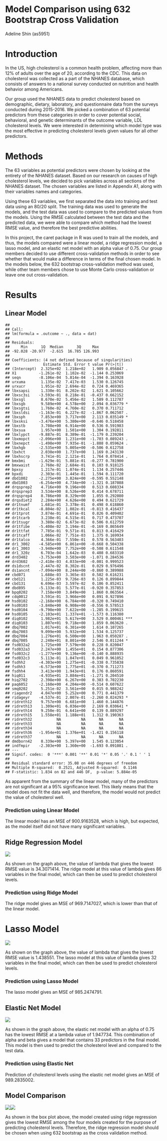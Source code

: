 Model Comparison using 632 Bootstrap Cross Validation
================
Adeline Shin (as5951)

# Introduction

In the US, high cholesterol is a common health problem, affecting more
than 12% of adults over the age of 20, according to the CDC. This data
on cholesterol was collected as a part of the NHANES database, which
consists of answers to a national survey conducted on nutrition and
health behavior among Americans.

Our group used the NHANES data to predict cholesterol based on
demographic, dietary, laboratory, and questionnaire data from the
surveys conducted during 2015-2016. We picked a combination of 63
potential predictors from these categories in order to cover potential
social, behavioral, and genetic determinants of the outcome variable,
LDL cholesterol levels. We were interested in determining which model
type was the most effective in predicting cholesterol levels given
values for all other predictors.

# Methods

The 63 variables as potential predictors were chosen by looking at the
entirety of the NHANES dataset. Based on our research on causes of high
cholesterol levels, we decided to pick variables across all sections of
the NHANES dataset. The chosen variables are listed in Appendix A1,
along with their variables names and categories.

Using these 63 variables, we first separated the data into training and
test data using an 80/20 split. The training data was used to generate
the models, and the test data was used to compare to the predicted
values from the models. Using the RMSE calculated between the test data
and the predicted data, we were able to compare which method had the
lowest RMSE value, and therefore the best predictive abilities.

In this project, the caret package in R was used to train all the
models, and thus, the models compared were a linear model, a ridge
regression model, a lasso model, and an elastic net model with an alpha
value of 0.75. Our group members decided to use different
cross-validation methods in order to see whether that would make a
difference in terms of the final chosen model. In the models below, the
632 bootstrap cross-validation method was used, while other team members
chose to use Monte Carlo cross-validation or leave one out
cross-validation.

# Results

## Linear Model

    ## 
    ## Call:
    ## lm(formula = .outcome ~ ., data = dat)
    ## 
    ## Residuals:
    ##     Min      1Q  Median      3Q     Max 
    ## -92.028 -20.977  -2.615  16.785 126.993 
    ## 
    ## Coefficients: (4 not defined because of singularities)
    ##               Estimate Std. Error t value Pr(>|t|)    
    ## (Intercept)  2.325e+02  1.218e+02   1.909 0.056847 .  
    ## X1          -1.261e-02  1.102e-02  -1.144 0.253069    
    ## seqn        -8.106e-04  5.814e-04  -1.394 0.163928    
    ## urxuma       1.135e-02  7.417e-03   1.530 0.126745    
    ## urxucr       1.951e-02  2.694e-02   0.724 0.469365    
    ## lbxsapsi     1.330e-01  8.202e-02   1.621 0.105662    
    ## lbxsc3si    -3.593e-01  8.218e-01  -0.437 0.662152    
    ## lbxsgl       8.670e-02  5.456e-02   1.589 0.112787    
    ## lbxsgb       9.589e+00  4.578e+00   2.094 0.036779 *  
    ## lbxsgtsi     1.760e-02  4.760e-02   0.370 0.711712    
    ## lbxsldsi    -1.163e-01  6.227e-02  -1.867 0.062507 .  
    ## lbxsph       7.853e+00  3.717e+00   2.113 0.035149 *  
    ## lbxsksi     -3.476e+00  5.380e+00  -0.646 0.518458    
    ## lbxstb       3.708e+00  6.914e+00   0.536 0.591983    
    ## lbxsua       1.957e+00  1.501e+00   1.304 0.192811    
    ## lbxlypct    -9.887e-01  8.389e-01  -1.179 0.239204    
    ## lbxmopct    -2.096e+00  1.231e+00  -1.703 0.089243 .  
    ## lbxnepct    -1.498e+00  7.935e-01  -1.888 0.059624 .  
    ## lbxhgb      -2.535e+00  5.005e+00  -0.506 0.612758    
    ## lbxhct       2.030e+00  1.737e+00   1.169 0.243130    
    ## lbxhscrp     3.741e-01  2.121e-01   1.764 0.078414 .  
    ## bmxbmi      -1.629e-01  5.881e-01  -0.277 0.781900    
    ## bmxwaist     2.760e-02  2.684e-01   0.103 0.918125    
    ## bpxsy        1.217e-01  1.074e-01   1.134 0.257446    
    ## bpxdi        2.303e-01  1.445e-01   1.594 0.111720    
    ## dbd1002     -2.275e+00  3.824e+00  -0.595 0.552148    
    ## dbd1003     -6.254e+00  4.734e+00  -1.321 0.187088    
    ## drqsprep2    4.716e+00  9.196e+00   0.513 0.608334    
    ## drqsprep3    3.534e+00  8.526e+00   0.414 0.678711    
    ## drqsprep4    8.786e+00  8.329e+00   1.055 0.292080    
    ## drqsdiet2    2.284e+00  4.626e+00   0.494 0.621729    
    ## dr1tnumf     1.681e-01  3.378e-01   0.498 0.618860    
    ## dr1tkcal    -8.804e-02  1.082e-01  -0.813 0.416437    
    ## dr1tprot     3.874e-01  4.691e-01   0.826 0.409402    
    ## dr1tcarb     3.238e-01  4.515e-01   0.717 0.473707    
    ## dr1tsugr     3.380e-02  6.673e-02   0.506 0.612759    
    ## dr1tfibe    -5.408e-02  3.194e-01  -0.169 0.865649    
    ## dr1ttfat     7.785e-01  9.571e-01   0.813 0.416429    
    ## dr1tcaff     1.066e-02  7.751e-03   1.375 0.169934    
    ## dr1talco     4.366e-01  7.550e-01   0.578 0.563403    
    ## dr1_3002    -4.585e+00  6.861e+00  -0.668 0.504338    
    ## dr1_3003    -3.940e+00  7.752e+00  -0.508 0.611548    
    ## dr1_320z     6.703e-04  1.642e-03   0.408 0.683310    
    ## drd3402     -3.753e+00  3.503e+00  -1.071 0.284536    
    ## drd3602     -2.410e-03  4.033e+00  -0.001 0.999523    
    ## ds1dscnt     2.447e-02  8.302e-01   0.029 0.976496    
    ## ds1ancnt    -7.094e+00  8.244e+00  -0.860 0.389988    
    ## cbd071       1.688e-03  3.365e-03   0.502 0.616231    
    ## cbd121       1.225e-03  9.726e-03   0.126 0.899844    
    ## cbd131       6.696e-03  3.597e-02   0.186 0.852411    
    ## dbd895      -5.133e-01  5.577e-01  -0.920 0.357853    
    ## bpq0202      7.158e+00  3.849e+00   1.860 0.063564 .  
    ## cdq0012      3.591e-01  3.966e+00   0.091 0.927896    
    ## hsd0102     -2.168e+00  6.784e+00  -0.320 0.749410    
    ## hsd0103     -3.840e+00  6.908e+00  -0.556 0.578513    
    ## hsd0104     -9.790e+00  7.622e+00  -1.285 0.199615    
    ## hsd0105     -2.103e+01  1.337e+01  -1.573 0.116380    
    ## diq0102      1.982e+01  5.617e+00   3.529 0.000461 ***
    ## diq0103      1.807e+01  9.718e+00   1.859 0.063620 .  
    ## dbq7002      1.017e+01  6.301e+00   1.614 0.107265    
    ## dbq7003      9.099e+00  5.932e+00   1.534 0.125737    
    ## dbq7004      1.276e+01  6.500e+00   1.963 0.050287 .  
    ## dbq7005      2.240e+01  8.801e+00   2.546 0.011244 *  
    ## fsd032a2     1.725e+00  7.579e+00   0.228 0.820047    
    ## fsd032a3     2.247e+00  1.455e+01   0.154 0.877306    
    ## fsd032c2    -1.277e+00  9.136e+00  -0.140 0.888935    
    ## fsd032c3     5.113e-01  1.047e+01   0.049 0.961052    
    ## fsdhh2      -4.303e+00  1.275e+01  -0.338 0.735838    
    ## fsdhh3      -6.573e+00  1.775e+01  -0.370 0.711273    
    ## fsdhh4       3.413e+00  1.943e+01   0.176 0.860591    
    ## hiq011      -4.935e+01  3.884e+01  -1.271 0.204510    
    ## hiq2702      2.398e+00  6.267e+00   0.383 0.702230    
    ## paq6052     -2.160e+00  4.204e+00  -0.514 0.607622    
    ## smq0202      5.251e-02  3.561e+00   0.015 0.988242    
    ## riagendr2    4.047e+00  5.252e+00   0.771 0.441379    
    ## ridageyr    -4.537e-01  2.007e-01  -2.260 0.024293 *  
    ## ridreth12    9.757e+00  6.681e+00   1.460 0.144876    
    ## ridreth13    1.309e+01  6.036e+00   2.169 0.030641 *  
    ## ridreth14    9.250e-01  6.641e+00   0.139 0.889297    
    ## ridreth15    1.558e+01  1.188e+01   1.312 0.190363    
    ## ridreth32           NA         NA      NA       NA    
    ## ridreth33           NA         NA      NA       NA    
    ## ridreth34           NA         NA      NA       NA    
    ## ridreth36   -1.954e+01  1.376e+01  -1.421 0.156118    
    ## ridreth37           NA         NA      NA       NA    
    ## dmdborn42    8.339e+00  5.397e+00   1.545 0.123054    
    ## indfmpir    -2.303e+00  1.360e+00  -1.693 0.091081 .  
    ## ---
    ## Signif. codes:  0 '***' 0.001 '**' 0.01 '*' 0.05 '.' 0.1 ' ' 1
    ## 
    ## Residual standard error: 35.08 on 446 degrees of freedom
    ## Multiple R-squared:  0.2521, Adjusted R-squared:  0.1146 
    ## F-statistic: 1.834 on 82 and 446 DF,  p-value: 5.884e-05

As apparent from the summary of the linear model, many of the predictors
are not significant at a 95% significance level. This likely means that
the model does not fit the data well, and therefore, the model would not
predict the value of cholesterol well.

### Prediction using Linear Model

The linear model has an MSE of 900.9163528, which is high, but expected,
as the model itself did not have many significant variables.

## Ridge Regression Model

![](elastic_net_632_files/figure-gfm/unnamed-chunk-4-1.png)<!-- -->

As shown on the graph above, the value of lambda that gives the lowest
RMSE value is 34.3071414. The ridge model at this value of lambda gives
86 variables in the final model, which can then be used to predict
cholesterol levels.

### Prediction using Ridge Model

The ridge model gives an MSE of 969.7147027, which is lower than that of
the linear model.

# Lasso Model

![](elastic_net_632_files/figure-gfm/unnamed-chunk-6-1.png)<!-- -->

As shown on the graph above, the value of lambda that gives the lowest
RMSE value is 1.438551. The lasso model at this value of lambda gives 32
variables in the final model, which can then be used to predict
cholesterol levels.

### Prediction using Lasso Model

The lasso model gives an MSE of 985.2474791.

## Elastic Net Model

![](elastic_net_632_files/figure-gfm/unnamed-chunk-8-1.png)<!-- -->

As shown in the graph above, the elastic net model with an alpha of 0.75
has the lowest RMSE at a lambda value of 1.947734. This combination of
alpha and beta gives a model that contains 33 predictors in the final
model. This model is then used to predict the cholesterol level and
compared to the test data.

### Prediction using Elastic Net

Prediction of cholesterol levels using the elastic net model gives an
MSE of
989.2835002.

## Model Comparison

![](elastic_net_632_files/figure-gfm/unnamed-chunk-10-1.png)<!-- -->![](elastic_net_632_files/figure-gfm/unnamed-chunk-10-2.png)<!-- -->

As shown in the box plot above, the model created using ridge regression
gives the lowest RMSE among the four models created for the purpose of
predicting cholesterol levels. Therefore, the ridge regression model
should be chosen when using 632 bootstrap as the cross validation
method.
